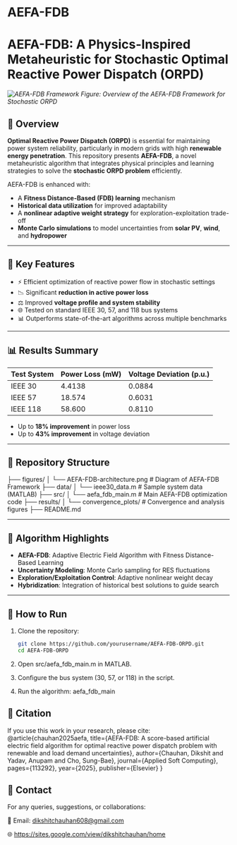 # AEFA-FDB

# AEFA-FDB: A Physics-Inspired Metaheuristic for Stochastic Optimal Reactive Power Dispatch (ORPD)

*![AEFA-FDB Framework](figures/AEFA-FDB-architecture.png)*
*Figure: Overview of the AEFA-FDB Framework for Stochastic ORPD*

## 🔋 Overview

**Optimal Reactive Power Dispatch (ORPD)** is essential for maintaining power system reliability, particularly in modern grids with high **renewable energy penetration**. This repository presents **AEFA-FDB**, a novel metaheuristic algorithm that integrates physical principles and learning strategies to solve the **stochastic ORPD problem** efficiently.

AEFA-FDB is enhanced with:
- A **Fitness Distance-Based (FDB) learning** mechanism
- **Historical data utilization** for improved adaptability
- A **nonlinear adaptive weight strategy** for exploration-exploitation trade-off
- **Monte Carlo simulations** to model uncertainties from **solar PV**, **wind**, and **hydropower**

---

## 🚀 Key Features

- ⚡ Efficient optimization of reactive power flow in stochastic settings
- 📉 Significant **reduction in active power loss**
- ⚖️ Improved **voltage profile and system stability**
- 🌐 Tested on standard IEEE 30, 57, and 118 bus systems
- 📊 Outperforms state-of-the-art algorithms across multiple benchmarks

---

## 📊 Results Summary

| Test System | Power Loss (mW) | Voltage Deviation (p.u.) |
|-------------|------------------|---------------------------|
| IEEE 30     | 4.4138           | 0.0884                    |
| IEEE 57     | 18.574           | 0.6031                    |
| IEEE 118    | 58.600           | 0.8110                    |

- Up to **18% improvement** in power loss
- Up to **43% improvement** in voltage deviation

---

## 📁 Repository Structure

├── figures/
│ └── AEFA-FDB-architecture.png # Diagram of AEFA-FDB Framework
├── data/
│ └── ieee30_data.m # Sample system data (MATLAB)
├── src/
│ └── aefa_fdb_main.m # Main AEFA-FDB optimization code
├── results/
│ └── convergence_plots/ # Convergence and analysis figures
├── README.md

---

## 🧠 Algorithm Highlights

- **AEFA-FDB**: Adaptive Electric Field Algorithm with Fitness Distance-Based Learning
- **Uncertainty Modeling**: Monte Carlo sampling for RES fluctuations
- **Exploration/Exploitation Control**: Adaptive nonlinear weight decay
- **Hybridization**: Integration of historical best solutions to guide search

---

## 🔧 How to Run

1. Clone the repository:
   ```bash
   git clone https://github.com/yourusername/AEFA-FDB-ORPD.git
   cd AEFA-FDB-ORPD
2. Open src/aefa_fdb_main.m in MATLAB.

3. Configure the bus system (30, 57, or 118) in the script.

4. Run the algorithm:
 aefa_fdb_main

## 📄 Citation
If you use this work in your research, please cite:
@article{chauhan2025aefa,
  title={AEFA-FDB: A score-based artificial electric field algorithm for optimal reactive power dispatch problem with renewable and load demand uncertainties},
  author={Chauhan, Dikshit and Yadav, Anupam and Cho, Sung-Bae},
  journal={Applied Soft Computing},
  pages={113292},
  year={2025},
  publisher={Elsevier}
}

## 🤝 Contact
For any queries, suggestions, or collaborations:

📧 Email: dikshitchauhan608@gmail.com

🌐 https://sites.google.com/view/dikshitchauhan/home
